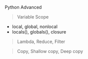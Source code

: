 Python Advanced

> Variable Scope
- local, global, nonlocal
- locals(), globals(), closure

> Lambda, Reduce, Filter

> Copy, Shallow copy, Deep copy
